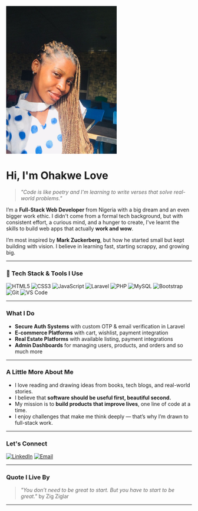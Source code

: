 <!-- Profile Banner -->
<img src="assets/imgs/1.jpg" alt="Ohakwe Love" width="300px" height="auto" />

# Hi, I'm Ohakwe Love

> *"Code is like poetry and I'm learning to write verses that solve real-world problems."*

I’m a **Full-Stack Web Developer** from Nigeria with a big dream and an even bigger work ethic. I didn't come from a formal tech background, but with consistent effort, a curious mind, and a hunger to create, I've learnt the skills to build web apps that actually **work and wow**.

I’m most inspired by **Mark Zuckerberg**, but how he started small but kept building with vision. I believe in learning fast, starting scrappy, and growing big.

---

### 🔧 Tech Stack & Tools I Use
![HTML5](https://img.shields.io/badge/HTML5-E34F26?style=flat&logo=html5&logoColor=white)
![CSS3](https://img.shields.io/badge/CSS3-1572B6?style=flat&logo=css3&logoColor=white)
![JavaScript](https://img.shields.io/badge/JavaScript-F7DF1E?style=flat&logo=javascript&logoColor=black)
![Laravel](https://img.shields.io/badge/Laravel-F55247?style=flat&logo=laravel&logoColor=white)
![PHP](https://img.shields.io/badge/PHP-777BB4?style=flat&logo=php&logoColor=white)
![MySQL](https://img.shields.io/badge/MySQL-00758F?style=flat&logo=mysql&logoColor=white)
![Bootstrap](https://img.shields.io/badge/Bootstrap-563D7C?style=flat&logo=bootstrap&logoColor=white)
![Git](https://img.shields.io/badge/Git-F05032?style=flat&logo=git&logoColor=white)
![VS Code](https://img.shields.io/badge/VS%20Code-007ACC?style=flat&logo=visual-studio-code&logoColor=white)

---

### What I Do
- **Secure Auth Systems** with custom OTP & email verification in Laravel
- **E-commerce Platforms** with cart, wishlist, payment integration
- **Real Estate Platforms** with available listing, payment integrations 
- **Admin Dashboards** for managing users, products, and orders and so much more

---

### A Little More About Me
- I love reading and drawing ideas from books, tech blogs, and real-world stories.
- I believe that **software should be useful first, beautiful second.**
- My mission is to **build products that improve lives**, one line of code at a time.
- I enjoy challenges that make me think deeply — that’s why I’m drawn to full-stack work.

---

### Let's Connect
[![LinkedIn](https://img.shields.io/badge/LinkedIn-%230077B5.svg?style=flat&logo=linkedin&logoColor=white)](https://www.linkedin.com/in/love-ohakwe/)
[![Email](https://img.shields.io/badge/Gmail-D14836?style=flat&logo=gmail&logoColor=white)](mailto:ohakwemuna@gmail.com)

---

### Quote I Live By
> _"You don’t need to be great to start. But you have to start to be great."_ by Zig Ziglar

---



